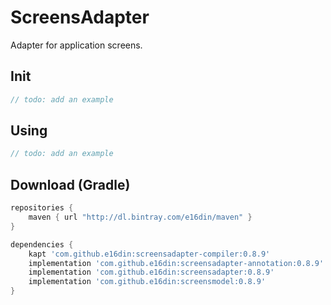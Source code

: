 # ScreensAdapter
Adapter for application screens.

## Init
```java
// todo: add an example
```

## Using

```kotlin
// todo: add an example
```

## Download (Gradle)

```groovy
repositories {
    maven { url "http://dl.bintray.com/e16din/maven" }
}

dependencies {
    kapt 'com.github.e16din:screensadapter-compiler:0.8.9'
    implementation 'com.github.e16din:screensadapter-annotation:0.8.9'
    implementation 'com.github.e16din:screensadapter:0.8.9'
    implementation 'com.github.e16din:screensmodel:0.8.9'
}
```
